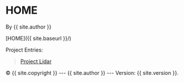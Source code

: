 <!-- @import "{{ site.theme }}"; -->

# HOME

By {{ site.author }}

[HOME]({{ site.baseurl }}/)

Project Entries:

> [Project Lidar](/lidar/main.md) 

 © {{ site.copyright }} --- {{ site.author }} --- Version: {{ site.version }}.
